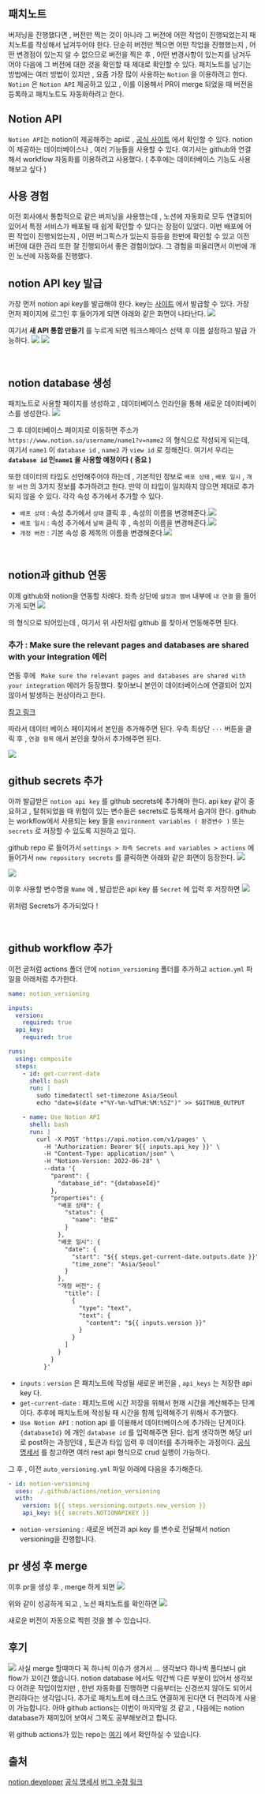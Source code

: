 ## 패치노트

버저닝을 진행했다면 , 버전만 찍는 것이 아니라 그 버전에 어떤 작업이 진행되었는지 패치노트를 작성해서 남겨두어야 한다. 단순히 버전만 찍으면 어떤 작업을 진행했는지 , 어떤 변경점이 있는지 알 수 없으므로 버전을 찍은 후 , 어떤 변경사항이 있는지를 남겨두어야 다음에 그 버전에 대한 것을 확인할 때 제대로 확인할 수 있다. 패치노트를 남기는 방법에는 여러 방법이 있지만 , 요즘 가장 많이 사용하는 `Notion` 을 이용하려고 한다. `Notion` 은 `Notion API` 제공하고 있고 , 이를 이용해서 PR이 merge 되었을 때 버전을 등록하고 패치노트도 자동화하려고 한다.
<br>

## Notion API

`Notion API`는 notion이 제공해주는 api로 , [공식 사이트](https://developers.notion.com/) 에서 확인할 수 있다. notion이 제공하는 데이터베이스나 , 여러 기능들을 사용할 수 있다. 여기서는 github와 연결해서 workflow 자동화를 이용하려고 사용했다. ( 추후에는 데이터베이스 기능도 사용해보고 싶다 )
<br>

## 사용 경험

이전 회사에서 통합적으로 같은 버저닝을 사용했는데 , 노션에 자동화로 모두 연결되어 있어서 특정 서비스가 배포될 때 쉽게 확인할 수 있다는 장점이 있었다. 이번 배포에 어떤 작업이 진행되었는지 , 어떤 버그픽스가 있는지 등등을 한번에 확인할 수 있고 이전 버전에 대한 관리 또한 잘 진행되어서 좋은 경험이었다. 그 경험을 떠올리면서 이번에 개인 노션에 자동화를 진행했다.
<br>

## notion API key 발급

가장 먼저 notion api key를 발급해야 한다. key는 [사이트](https://www.notion.so/my-integrations) 에서 발급할 수 있다. 가장 먼저 페이지에 로그인 후 들어가게 되면 아래와 같은 화면이 나타난다.
![](https://velog.velcdn.com/images/k1my3ch4n/post/ea69c14a-d429-45b5-b7f1-13b79e710ea0/image.png)

여기서 **새 API 통합 만들기** 를 누르게 되면 워크스페이스 선택 후 이름 설정하고 발급 가능하다.
![](https://velog.velcdn.com/images/k1my3ch4n/post/c140d092-8e91-4742-88ac-69246cd8bfa8/image.png)
![](https://velog.velcdn.com/images/k1my3ch4n/post/9bf321b5-eba7-4ae5-9c79-4cf3dd5fc25d/image.png)

<br>

## notion database 생성

패치노트로 사용할 페이지를 생성하고 , 데이터베이스 인라인을 통해 새로운 데이터베이스를 생성한다.
![](https://velog.velcdn.com/images/k1my3ch4n/post/6e7655dd-8b89-4e45-9836-b0b237bffd7f/image.png)

그 후 데이터베이스 페이지로 이동하면 주소가 `https://www.notion.so/username/name1?v=name2` 의 형식으로 작성되게 되는데, 여기서 `name1` 이 `database id` , `name2` 가 `view id` 로 정해진다. 여기서 우리는 **`database id` 인`name1` 을 사용할 예정이다 ( 중요 )**

또한 데이터의 타입도 선언해주어야 하는데 , 기본적인 정보로 `배포 상태` , `배포 일시` , `개정 버전` 의 3가지 정보를 추가하려고 한다. 만약 이 타입이 일치하지 않으면 제대로 추가되지 않을 수 있다. 각각 속성 추가에서 추가할 수 있다.

- `배포 상태` : 속성 추가에서 `상태` 클릭 후 , 속성의 이름을 변경해준다.![](https://velog.velcdn.com/images/k1my3ch4n/post/0b05d966-24a3-4fa5-9c30-987fa2a49f4f/image.png)
- `배포 일시` : 속성 추가에서 `날짜` 클릭 후 , 속성의 이름을 변경해준다.![](https://velog.velcdn.com/images/k1my3ch4n/post/a49a4f13-42b2-4fc5-8147-e193f647ebdf/image.png)
- `개정 버전` : 기본 속성 중 제목의 이름을 변경해준다.![](https://velog.velcdn.com/images/k1my3ch4n/post/1e6e5d33-55ca-4681-9d02-28bcfcec7722/image.png)

<br>

## notion과 github 연동

이제 github와 notion을 연동할 차례다. 좌측 상단에 `설정과 멤버` 내부에 `내 연결` 을 들어가게 되면
![](https://velog.velcdn.com/images/k1my3ch4n/post/a20ee053-32ea-4dce-8684-15d1a2f78caf/image.png)

의 형식으로 되어있는데 , 여기서 위 사진처럼 github 를 찾아서 연동해주면 된다.
<br>

### 추가 : Make sure the relevant pages and databases are shared with your integration 에러

연동 후에 ` Make sure the relevant pages and databases are shared with your integration` 에러가 등장했다. 찾아보니 본인이 데이터베이스에 연결되어 있지 않아서 발생하는 현상이라고 한다.

[참고 링크](https://stackoverflow.com/a/75537092)

따라서 데이터 베이스 페이지에서 본인을 추가해주면 된다. 우측 최상단 `···` 버튼을 클릭 후 , `연결 항목` 에서 본인을 찾아서 추가해주면 된다.

![](https://velog.velcdn.com/images/k1my3ch4n/post/f179b0a4-184c-46d1-96b4-66cd7d5e48b3/image.png)
<br>

## github secrets 추가

아까 발급받은 `notion api key` 를 github secrets에 추가해야 한다. api key 같이 중요하고 , 탈취되었을 때 위험이 있는 변수들은 secrets로 등록해서 숨겨야 한다. github는 workflow에서 사용되는 key 들을 `environment variables ( 환경변수 )` 또는 `secrets` 로 저장할 수 있도록 지원하고 있다.

github repo 로 들어가서 `settings > 좌측 Secrets and variables > actions` 에 들어가서 `new repository secrets` 를 클릭하면 아래와 같은 화면이 등장한다.
![](https://velog.velcdn.com/images/k1my3ch4n/post/496bc7a9-da0f-4af4-aec4-4fe002834e07/image.png)

![](https://velog.velcdn.com/images/k1my3ch4n/post/987dfb7c-3cf5-4041-8bf4-3338ac7dd129/image.png)

이후 사용할 변수명을 `Name` 에 , 발급받은 api key 를 `Secret` 에 입력 후 저장하면
![](https://velog.velcdn.com/images/k1my3ch4n/post/669d8a43-69cc-47ed-86fd-da63b1ff3851/image.png)

위처럼 Secrets가 추가되었다 !

<br>

## github workflow 추가

이전 글처럼 actions 폴더 안에 `notion_versioning` 폴더를 추가하고 `action.yml` 파일을 아래처럼 추가한다.

```yaml
name: notion_versioning

inputs:
  version:
    required: true
  api_key:
    required: true

runs:
  using: composite
  steps:
    - id: get-current-date
      shell: bash
      run: |
        sudo timedatectl set-timezone Asia/Seoul
        echo "date=$(date +"%Y-%m-%dT%H:%M:%SZ")" >> $GITHUB_OUTPUT

    - name: Use Notion API
      shell: bash
      run: |
        curl -X POST 'https://api.notion.com/v1/pages' \
          -H 'Authorization: Bearer ${{ inputs.api_key }}' \
          -H "Content-Type: application/json" \
          -H "Notion-Version: 2022-06-28" \
          --data '{
            "parent": {
              "database_id": "{databaseId}"
            },
            "properties": {
              "배포 상태": {
                "status": {
                  "name": "완료"
                }
              },
              "배포 일시": {
                "date": {
                  "start": "${{ steps.get-current-date.outputs.date }}",
                  "time_zone": "Asia/Seoul"
                }
              },
              "개정 버전": {
                "title": [
                  {
                    "type": "text",
                    "text": {
                      "content": "${{ inputs.version }}"
                    }
                  }
                ]
              }
            }
          }'
```

- `inputs` : `version` 은 패치노트에 작성될 새로운 버전을 , `api_keys` 는 저장한 api key 다.
- `get-current-date` : 패치노트에 시간 저장을 위해서 현재 시간을 계산해주는 단계이다. 추후에 패치노트에 작성될 때 시간을 함께 입력해주기 위해서 추가했다.
- `Use Notion API` : notion api 를 이용해서 데이터베이스에 추가하는 단계이다. `{databaseId}` 에 개인 `database id` 를 입력해주면 된다. 쉽게 생각하면 해당 url로 post하는 과정인데 , 토큰과 타입 입력 후 데이터를 추가해주는 과정이다. [공식 명세서](https://developers.notion.com/docs/working-with-databases) 를 참고하면 여러 rest api 형식으로 crud 실행이 가능하다.

그 후 , 이전 `auto_versioning.yml` 파일 아래에 다음을 추가해준다.

```yaml
- id: notion-versioning
  uses: ./.github/actions/notion_versioning
  with:
    version: ${{ steps.versioning.outputs.new_version }}
    api_key: ${{ secrets.NOTIONAPIKEY }}
```

- `notion-versioning` : 새로운 버전과 api key 를 변수로 전달해서 notion versioning을 진행합니다.

## pr 생성 후 merge

이후 pr을 생성 후 , merge 하게 되면
![](https://velog.velcdn.com/images/k1my3ch4n/post/c4e35bd8-f62c-4176-ba59-2546478d7e83/image.png)

위와 같이 성공하게 되고 , 노션 패치노트를 확인하면
![](https://velog.velcdn.com/images/k1my3ch4n/post/b97e5d1f-bbe6-4fbe-afa5-a048406db2bb/image.png)

새로운 버전이 자동으로 찍힌 것을 볼 수 있습니다.

## 후기

![](https://velog.velcdn.com/images/k1my3ch4n/post/60133bc0-2da9-4d93-8f10-18b7e01e9df1/image.png)
사실 merge 할때마다 꼭 하나씩 이슈가 생겨서 ... 생각보다 하나씩 풀다보니 git flow가 꼬이긴 했습니다. notion database 에서도 약간씩 다른 부분이 있어서 생각보다 어려운 작업이었지만 , 한번 자동화를 진행하면 다음부터는 신경쓰지 않아도 되어서 편리하다는 생각입니다. 추가로 패치노트에 태스크도 연결하게 된다면 더 편리하게 사용이 가능합니다. 아마 github actions는 이번이 마지막일 것 같고 , 다음에는 notion database가 재미있어 보여서 그쪽도 공부해보려고 합니다.

위 github actions가 있는 repo는 [여기](https://github.com/k1my3ch4n/Github-Actions) 에서 확인하실 수 있습니다.

## 출처

[notion developer](https://developers.notion.com/)
[공식 명세서](https://developers.notion.com/docs/working-with-databases)
[버그 수정 링크](https://stackoverflow.com/a/75537092)
